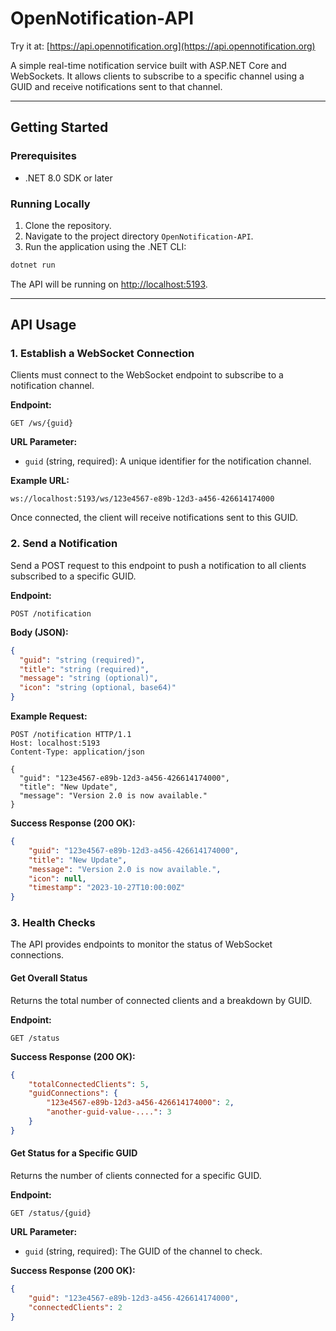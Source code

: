 # OpenNotification-API

Try it at: [https://api.opennotification.org](https://api.opennotification.org)

A simple real-time notification service built with ASP.NET Core and WebSockets. It allows clients to subscribe to a specific channel using a GUID and receive notifications sent to that channel.

---

## Getting Started

### Prerequisites

* .NET 8.0 SDK or later

### Running Locally

1. Clone the repository.
2. Navigate to the project directory `OpenNotification-API`.
3. Run the application using the .NET CLI:

```bash
dotnet run
```

The API will be running on [http://localhost:5193](http://localhost:5193).

---

## API Usage

### 1. Establish a WebSocket Connection

Clients must connect to the WebSocket endpoint to subscribe to a notification channel.

**Endpoint:**

```
GET /ws/{guid}
```

**URL Parameter:**

* `guid` (string, required): A unique identifier for the notification channel.

**Example URL:**

```
ws://localhost:5193/ws/123e4567-e89b-12d3-a456-426614174000
```

Once connected, the client will receive notifications sent to this GUID.

### 2. Send a Notification

Send a POST request to this endpoint to push a notification to all clients subscribed to a specific GUID.

**Endpoint:**

```
POST /notification
```

**Body (JSON):**

```json
{
  "guid": "string (required)",
  "title": "string (required)",
  "message": "string (optional)",
  "icon": "string (optional, base64)"
}
```

**Example Request:**

```http
POST /notification HTTP/1.1
Host: localhost:5193
Content-Type: application/json

{
  "guid": "123e4567-e89b-12d3-a456-426614174000",
  "title": "New Update",
  "message": "Version 2.0 is now available."
}
```

**Success Response (200 OK):**

```json
{
    "guid": "123e4567-e89b-12d3-a456-426614174000",
    "title": "New Update",
    "message": "Version 2.0 is now available.",
    "icon": null,
    "timestamp": "2023-10-27T10:00:00Z"
}
```

### 3. Health Checks

The API provides endpoints to monitor the status of WebSocket connections.

#### Get Overall Status

Returns the total number of connected clients and a breakdown by GUID.

**Endpoint:**

```
GET /status
```

**Success Response (200 OK):**

```json
{
    "totalConnectedClients": 5,
    "guidConnections": {
        "123e4567-e89b-12d3-a456-426614174000": 2,
        "another-guid-value-....": 3
    }
}
```

#### Get Status for a Specific GUID

Returns the number of clients connected for a specific GUID.

**Endpoint:**

```
GET /status/{guid}
```

**URL Parameter:**

* `guid` (string, required): The GUID of the channel to check.

**Success Response (200 OK):**

```json
{
    "guid": "123e4567-e89b-12d3-a456-426614174000",
    "connectedClients": 2
}
```
